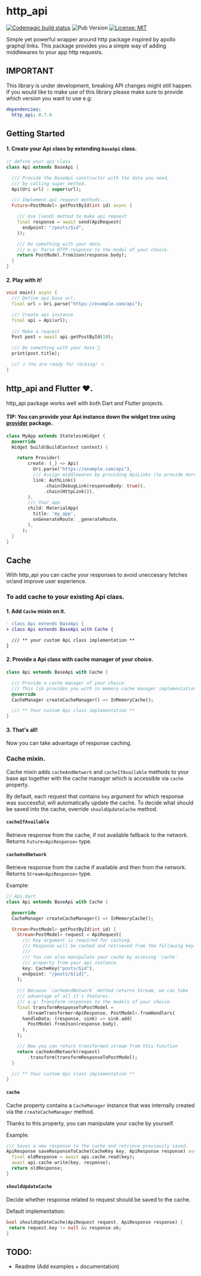 # http_api
  
[![Codemagic build status](https://api.codemagic.io/apps/5e9c9c7a7af7f3ae2a99d6a0/5e9c9c7a7af7f3ae2a99d69f/status_badge.svg)](https://codemagic.io/apps/5e9c9c7a7af7f3ae2a99d6a0/5e9c9c7a7af7f3ae2a99d69f/latest_build)
![Pub Version](https://img.shields.io/pub/v/http_api?color=%230175c2)
[![License: MIT](https://img.shields.io/badge/license-MIT-purple.svg)](https://opensource.org/licenses/MIT)
  
Simple yet powerful wrapper around http package inspired by apollo graphql links. This package provides you a simple way of adding middlewares to your app http requests.

## IMPORTANT
This library is under development, breaking API changes might still happen. If you would like to make use of this library please make sure to provide which version you want to use e.g:
```yaml
dependencies:
  http_api: 0.7.0
```

## Getting Started

#### 1. Create your Api class by extending `BaseApi` class.
```dart
// define your api class
class Api extends BaseApi {

  /// Provide the BaseApi constructor with the data you need,
  /// by calling super method.
  Api(Uri url) : super(url);

  /// Implement api request methods...
  Future<PostModel> getPostById(int id) async {

    /// Use [send] method to make api request
    final response = await send(ApiRequest(
      endpoint: "/posts/$id",
    ));

    /// Do something with your data. 
    /// e.g: Parse HTTP response to the model of your choice.
    return PostModel.fromJson(response.body);
  }
}
```

#### 2. Play with it!
```dart
void main() async {
  /// Define api base url.
  final url = Uri.parse("https://example.com/api");

  /// Create api instance
  final api = Api(url);
  
  /// Make a request
  Post post = await api.getPostById(10);

  /// Do something with your data 🚀
  print(post.title);

  /// 🔥 You are ready for rocking! 🔥
}
```

## http_api and Flutter ♥️.
http_api package works well with both Dart and Flutter projects.

#### TIP: You can provide your Api instance down the widget tree using [provider](https://pub.dev/packages/provider) package.
```dart
class MyApp extends StatelessWidget {
  @override
  Widget build(BuildContext context) {

    return Provider(
        create: (_) => Api(
          Uri.parse("https://example.com/api"),
          /// Assign middlewares by providing ApiLinks (to provide more than one middlewares, chain them)
          link: AuthLink()
              .chain(DebugLink(responseBody: true)),
              .chain(HttpLink()),
        ),
        /// Your app
        child: MaterialApp(
          title: 'my_app',
          onGenerateRoute: _generateRoute,
        ),
      );
  }
}
```

## Cache
With http_api you can cache your responses to avoid uneccesary fetches or/and improve user experience.
  
### To add cache to your existing Api class.
#### 1. Add `Cache` mixin on it.
```diff
- class Api extends BaseApi {
+ class Api extends BaseApi with Cache {

  /// ** your custom Api class implementation **
}
```
#### 2. Provide a Api class with cache manager of your choice.
```dart
class Api extends BaseApi with Cache {

  /// Provide a cache manager of your choice.
  /// This lib provides you with in memory cache manager implementation.
  @override
  CacheManager createCacheManager() => InMemoryCache();

  /// ** Your custom Api class implementation **
}
```
#### 3. That's all!
Now you can take advantage of response caching.
  
### Cache mixin.
Cache mixin adds `cacheAndNetwork` and `cacheIfAvailable` methods to your base api together with the cache manager which is accessible via `cache` property.
  
By default, each request that contains `key` argument for which response was successful; will automatically update the cache. To decide what should be saved into the cache, override `shouldUpdateCache` method.

#### `cacheIfAvailable`
Retrieve response from the cache,  if not available fallback to the network.  
Returns `Future<ApiResponse>` type.

#### `cacheAndNetwork`
Retrieve response from the cache if available and then from the network.  Returns `Stream<ApiResponse>` type.
  
Example:
```dart
// Api.dart
class Api extends BaseApi with Cache {

  @override
  CacheManager createCacheManager() => InMemoryCache();

  Stream<PostModel> getPostById(int id) {
    Stream<PostModel> request = ApiRequest(
      /// Key argument is required for caching.
      /// Response will be cached and retrieved from the following key.
      /// 
      /// You can also manipulate your cache by accesing `cache`
      /// property from your api instance.
      key: CacheKey("posts/$id"),
      endpoint: "/posts/${id}",
    );
    
    /// Because `cacheAndNetwork` method returns Stream, we can take
    /// advantage of all it's features.
    /// e.g: Transform responses to the models of your choice.
    final transformResponseToPostModel =
        StreamTransformer<ApiResponse, PostModel>.fromHandlers(
      handleData: (response, sink) => sink.add(
        PostModel.fromJson(response.body),
      ),
    );

    /// Now you can return transformed stream from this function
    return cacheAndNetwork(request)
        .transform(transformResponseToPostModel);
  }

  /// ** Your custom Api class implementation **
}
```

#### `cache`
Cache property contains a `CacheManager` instance that was internally created via the `createCacheManager` method.
  
Thanks to this property, you can manipulate your cache by yourself.
  
Example:
```dart
/// Saves a new response to the cache and retrieve previously saved.
ApiResponse saveResponseToCache(CacheKey key, ApiResponse response) async {
  final oldResponse = await api.cache.read(key);
  await api.cache.write(key, response);
  return oldResponse;
}
```

#### `shouldUpdateCache` 
Decide whether response related to request should be saved to the cache.

Default implementation:
```dart
bool shouldUpdateCache(ApiRequest request, ApiResponse response) {
 return request.key != null && response.ok;
}
```
  
## TODO:
- Readme (Add examples + documentation)